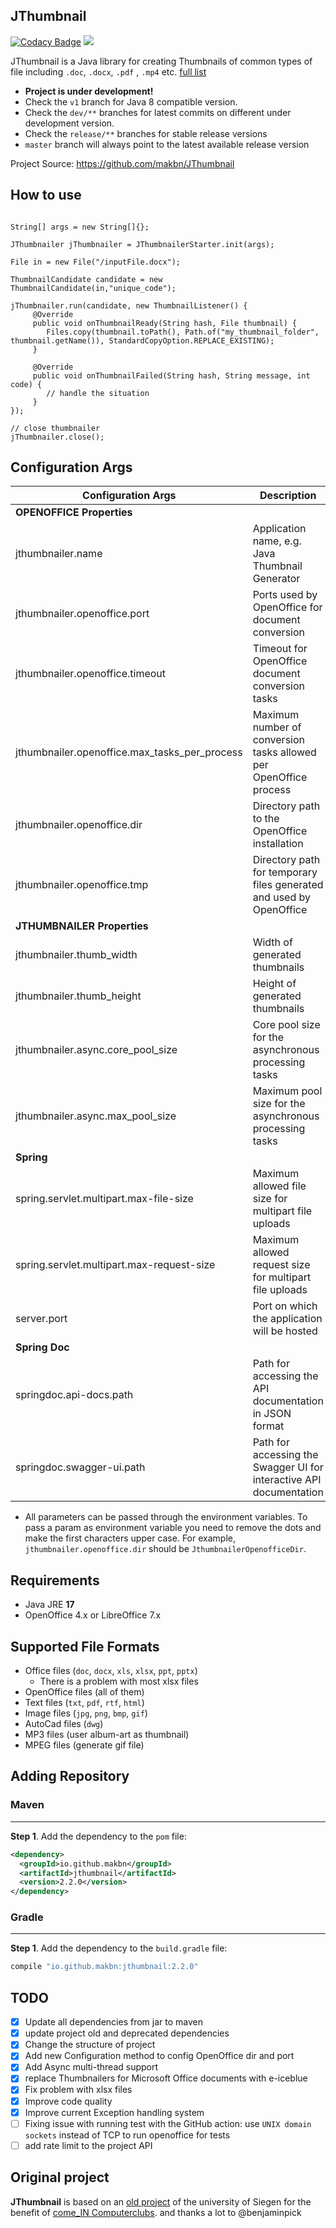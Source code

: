 ## JThumbnail

[![Codacy Badge](https://api.codacy.com/project/badge/Grade/17bbe0b4242d4f02a5d1a0288a6e6cbb)](https://app.codacy.com/app/makbn/JThumbnail?utm_source=github.com&utm_medium=referral&utm_content=makbn/JThumbnail&utm_campaign=Badge_Grade_Dashboard)
[![](https://jitpack.io/v/makbn/JThumbnail.svg)](https://jitpack.io/#makbn/JThumbnail)

JThumbnail is a Java library for creating Thumbnails of common types of file including `.doc`, `.docx`, `.pdf` , `.mp4` etc. [full list](#supported-file-formats)

- **Project is under development!**
- Check the `v1` branch for Java 8 compatible version. 
- Check the `dev/**` branches for latest commits on different under development version.
- Check the `release/**` branches for stable release versions
- `master` branch will always point to the latest available release version

Project Source: https://github.com/makbn/JThumbnail

## How to use

```jshelllanguage

String[] args = new String[]{};

JThumbnailer jThumbnailer = JThumbnailerStarter.init(args);

File in = new File("/inputFile.docx");

ThumbnailCandidate candidate = new ThumbnailCandidate(in,"unique_code");

jThumbnailer.run(candidate, new ThumbnailListener() {
     @Override
     public void onThumbnailReady(String hash, File thumbnail) {
        Files.copy(thumbnail.toPath(), Path.of("my_thumbnail_folder", thumbnail.getName()), StandardCopyOption.REPLACE_EXISTING);
     }

     @Override
     public void onThumbnailFailed(String hash, String message, int code) {
        // handle the situation
     }
});

// close thumbnailer
jThumbnailer.close();

```

## Configuration Args

| Configuration Args                       | Description                                                         |
| ---------------------------------------- |---------------------------------------------------------------------|
| **OPENOFFICE Properties**                |                                                                     |
| jthumbnailer.name                        | Application name, e.g. Java Thumbnail Generator                     |
| jthumbnailer.openoffice.port             | Ports used by OpenOffice for document conversion                    |
| jthumbnailer.openoffice.timeout          | Timeout for OpenOffice document conversion tasks                    |
| jthumbnailer.openoffice.max_tasks_per_process | Maximum number of conversion tasks allowed per OpenOffice process   |
| jthumbnailer.openoffice.dir              | Directory path to the OpenOffice installation                       |
| jthumbnailer.openoffice.tmp              | Directory path for temporary files generated and used by OpenOffice |
| **JTHUMBNAILER Properties**              |                                                                     |
| jthumbnailer.thumb_width                 | Width of generated thumbnails                                       |
| jthumbnailer.thumb_height                | Height of generated thumbnails                                      |
| jthumbnailer.async.core_pool_size        | Core pool size for the asynchronous processing tasks                |
| jthumbnailer.async.max_pool_size          | Maximum pool size for the asynchronous processing tasks             |
| **Spring**                                |                                                                     |
| spring.servlet.multipart.max-file-size    | Maximum allowed file size for multipart file uploads                |
| spring.servlet.multipart.max-request-size | Maximum allowed request size for multipart file uploads             |
| server.port                               | Port on which the application will be hosted                        |
| **Spring Doc**                            |                                                                     |
| springdoc.api-docs.path                  | Path for accessing the API documentation in JSON format             |
| springdoc.swagger-ui.path                | Path for accessing the Swagger UI for interactive API documentation |

- All parameters can be passed through the environment variables. To pass a param as environment variable you need to
remove the dots and make the first characters upper case. For example, `jthumbnailer.openoffice.dir` should be 
`JthumbnailerOpenofficeDir`.

## Requirements

- Java JRE **17**
- OpenOffice 4.x or LibreOffice 7.x

## Supported File Formats

- Office files (`doc`, `docx`, `xls`, `xlsx`, `ppt`, `pptx`)
  -  There is a problem with most xlsx files 
- OpenOffice files (all of them)
- Text files (`txt`, `pdf`, `rtf`, `html`)
- Image files (`jpg`, `png`, `bmp`, `gif`)
- AutoCad files (`dwg`)
- MP3 files (user album-art as thumbnail)
- MPEG files (generate gif file)

## Adding Repository

### Maven

---
**Step 1**. Add the dependency to the `pom` file:

```xml
<dependency>
  <groupId>io.github.makbn</groupId>
  <artifactId>jthumbnail</artifactId>
  <version>2.2.0</version>
</dependency>
```

### Gradle

---

**Step 1**. Add the dependency to the `build.gradle` file:

```gradle
compile "io.github.makbn:jthumbnail:2.2.0"
```

## TODO

- [x] Update all dependencies from jar to maven
- [x] update project old and deprecated dependencies
- [x] Change the structure of project
- [x] Add new Configuration method to config OpenOffice dir and port
- [x] Add Async multi-thread support
- [x] replace Thumbnailers for Microsoft Office documents with e-iceblue
- [x] Fix problem with xlsx files
- [x] Improve code quality
- [x] Improve current Exception handling system
- [ ] Fixing issue with running test with the GitHub action: use `UNIX domain sockets` instead of TCP to run openoffice for tests
- [ ] add rate limit to the project API 

## Original project

**JThumbnail** is based on an [old project](https://github.com/benjaminpick/java-thumbnailer) of the university of Siegen for the benefit of [come_IN Computerclubs](http://www.computerclub-comein.de). and thanks a lot to @benjaminpick
